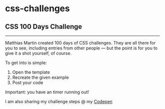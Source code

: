 # css-challenges

## CSS 100 Days Challenge 

---

Matthias Martin created 100 days of CSS challenges. They are all there for you to see, including entries from other people — but the point is for you to give it a shot yourself, of course.

To get into is simple:
1) Open the template
2) Recreate the given example
3) Post your code

Important: you have an timer running out!

I am also sharing my challenge steps @ my [Codepen](https://codepen.io/jennifer-ellen-magpantay)
